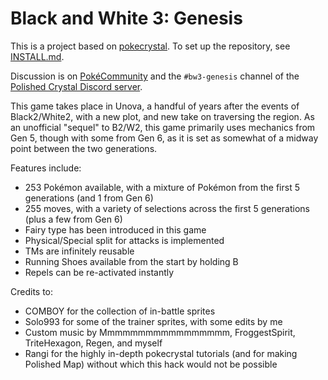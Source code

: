 # Black and White 3: Genesis

This is a project based on [pokecrystal](https://github.com/pret/pokecrystal).
To set up the repository, see [INSTALL.md](INSTALL.md).

Discussion is on [PokéCommunity](https://www.pokecommunity.com/showthread.php?t=421687)
and the `#bw3-genesis` channel of the [Polished Crystal Discord server](https://discord.gg/ZK5pqK8).

This game takes place in Unova, a handful of years after the events of Black2/White2, with a new plot, and new take on traversing the region. As an unofficial "sequel" to B2/W2, this game primarily uses mechanics from Gen 5, though with some from Gen 6, as it is set as somewhat of a midway point between the two generations.

Features include:

- 253 Pokémon available, with a mixture of Pokémon from the first 5 generations (and 1 from Gen 6)
- 255 moves, with a variety of selections across the first 5 generations (plus a few from Gen 6)
- Fairy type has been introduced in this game
- Physical/Special split for attacks is implemented
- TMs are infinitely reusable
- Running Shoes available from the start by holding B
- Repels can be re-activated instantly

Credits to:

- COMBOY for the collection of in-battle sprites
- Solo993 for some of the trainer sprites, with some edits by me
- Custom music by Mmmmmmmmmmmmmmmmm, FroggestSpirit, TriteHexagon, Regen, and myself
- Rangi for the highly in-depth pokecrystal tutorials (and for making Polished Map) without which this hack would not be possible
